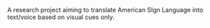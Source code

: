 A research project aiming to translate American SIgn Language into text/voice based on visual cues only.
